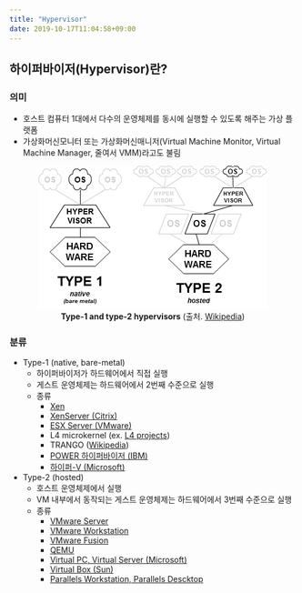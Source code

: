 ```yaml
---
title: "Hypervisor"
date: 2019-10-17T11:04:58+09:00
---
```


## 하이퍼바이저(Hypervisor)란?

### 의미
- 호스트 컴퓨터 1대에서 다수의 운영체제를 동시에 실행할 수 있도록 해주는 가상 플랫폼
- 가상화머신모니터 또는 가상화머신매니저(Virtual Machine Monitor, Virtual Machine Manager, 줄여서 VMM)라고도 불림

<div style="text-align:center" >
    <img src="/static/images/hypervisor.png" />
    <div><b>Type-1 and type-2 hypervisors</b> (출처. <a href="https://en.wikipedia.org/wiki/Hypervisor">Wikipedia</a>)</div>
</div>

### 분류
- Type-1 (native, bare-metal)
    - 하이퍼바이저가 하드웨어에서 직접 실행
    - 게스트 운영체제는 하드웨어에서 2번째 수준으로 실행
    - 종류
        - [Xen](https://xenproject.org)
        - [XenServer (Citrix)](https://xenserver.org)
        - [ESX Server (VMware)](https://www.vmware.com/kr/products/vsphere.html)
        - L4 microkernel (ex. [L4 projects](http://www.l4hq.org))
        - TRANGO ([Wikipedia](https://en.wikipedia.org/wiki/Trango_Virtual_Processors))
        - [POWER 하이퍼바이저 (IBM)](https://www.ibm.com/support/knowledgecenter/en/POWER6/iphb2/iphb2hypervisor.htm)
        - [하이퍼-V (Microsoft)](https://docs.microsoft.com/ko-kr/virtualization/hyper-v-on-windows)
- Type-2 (hosted)
    - 호스트 운영체제에서 실행
    - VM 내부에서 동작되는 게스트 운영체제는 하드웨어에서 3번째 수준으로 실행
    - 종류
        - [VMware Server](https://www.vmware.com/kr/products/vcenter-server.html)
        - [VMware Workstation](https://www.vmware.com/kr/products/workstation-pro.html)
        - [VMware Fusion](https://www.vmware.com/kr/products/fusion.html)
        - [QEMU](https://www.qemu.org)
        - [Virtual PC, Virtual Server (Microsoft)](https://azure.microsoft.com/ko-kr/services/virtual-machines)
        - [Virtual Box (Sun)](https://www.virtualbox.org)
        - [Parallels Workstation, Parallels Descktop](https://www.parallels.com/kr/)